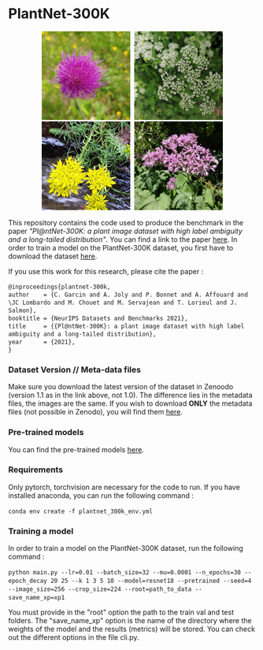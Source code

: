 # PlantNet-300K

<p align="middle">
  <img src="/images/1.jpg" width="180" hspace="2"/>
  <img src="/images/2.jpg" width="180" hspace="2"/>
  <img src="/images/3.jpg" width="180" hspace="2"/>
  <img src="/images/4.jpg" width="180" hspace="2"/>
</p>

This repository contains the code used to produce the benchmark in the paper *"Pl@ntNet-300K: a plant image dataset with high label
ambiguity and a long-tailed distribution"*. You can find a link to the paper [here](https://datasets-benchmarks-proceedings.neurips.cc/paper/2021/file/7e7757b1e12abcb736ab9a754ffb617a-Paper-round2.pdf).
In order to train a model on the PlantNet-300K dataset, you first have to download the dataset [here](https://zenodo.org/record/5645731#.Yuehg3ZBxPY).

If you use this work for this research, please cite the paper :

    @inproceedings{plantnet-300k,
    author    = {C. Garcin and A. Joly and P. Bonnet and A. Affouard and \JC Lombardo and M. Chouet and M. Servajean and T. Lorieul and J. Salmon},
    booktitle = {NeurIPS Datasets and Benchmarks 2021},
    title     = {{Pl@ntNet-300K}: a plant image dataset with high label ambiguity and a long-tailed distribution},
    year      = {2021},
    }
    
### Dataset Version // Meta-data files

Make sure you download the latest version of the dataset in Zenoodo (version 1.1 as in the link above, not 1.0).
The difference lies in the metadata files, the images are the same.
If you wish to download **ONLY** the metadata files (not possible in Zenodo), you will find them [here](https://lab.plantnet.org/seafile/d/bed81bc15e8944969cf6/).

### Pre-trained models

You can find the pre-trained models [here](https://lab.plantnet.org/seafile/d/01ab6658dad6447c95ae/).

### Requirements

Only pytorch, torchvision are necessary for the code to run. 
If you have installed anaconda, you can run the following command :

```conda env create -f plantnet_300k_env.yml```

### Training a model

In order to train a model on the PlantNet-300K dataset, run the following command :

```python main.py --lr=0.01 --batch_size=32 --mu=0.0001 --n_epochs=30 --epoch_decay 20 25 --k 1 3 5 10 --model=resnet18 --pretrained --seed=4 --image_size=256 --crop_size=224 --root=path_to_data --save_name_xp=xp1```

 You must provide in the "root" option the path to the train val and test folders. 
 The "save_name_xp" option is the name of the directory where the weights of the model and the results (metrics) will be stored.
 You can check out the different options in the file cli.py.
